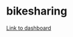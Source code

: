 # bikesharing
[Link to dashboard](https://public.tableau.com/app/profile/jenny4061/viz/CitiBikeChallenge_16236940339070/CitiBikePresentation)

